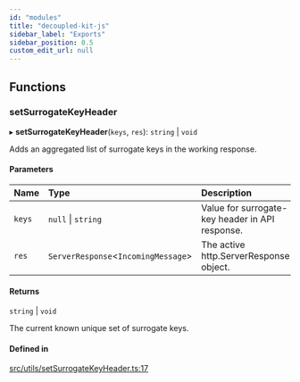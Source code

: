 ```yaml
---
id: "modules"
title: "decoupled-kit-js"
sidebar_label: "Exports"
sidebar_position: 0.5
custom_edit_url: null
---
```


## Functions

### setSurrogateKeyHeader

▸ **setSurrogateKeyHeader**(`keys`, `res`): `string` \| `void`

Adds an aggregated list of surrogate keys in the working response.

#### Parameters

| Name | Type | Description |
| :------ | :------ | :------ |
| `keys` | ``null`` \| `string` | Value for surrogate-key header in API response. |
| `res` | `ServerResponse`<`IncomingMessage`\> | The active http.ServerResponse object. |

#### Returns

`string` \| `void`

The current known unique set of surrogate keys.

#### Defined in

[src/utils/setSurrogateKeyHeader.ts:17](https://github.com/backlineint/decoupled-kit-js/blob/fa402d782/packages/cms-kit/src/utils/setSurrogateKeyHeader.ts#L17)
